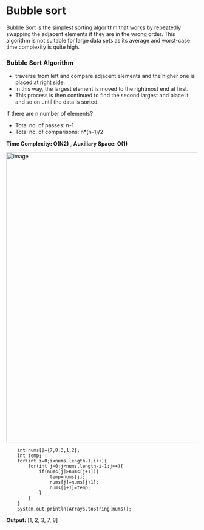 # Bubble sort

Bubble Sort is the simplest sorting algorithm that works by repeatedly swapping the adjacent elements if they are in the wrong order. This algorithm is not suitable for large data sets as its average and worst-case time complexity is quite high.

### Bubble Sort Algorithm
  * traverse from left and compare adjacent elements and the higher one is placed at right side. 
  * In this way, the largest element is moved to the rightmost end at first. 
  * This process is then continued to find the second largest and place it and so on until the data is sorted.
    
  If there are n number of elements?
  
   * Total no. of passes: n-1
   * Total no. of comparisons: n*(n-1)/2

  **Time Complexity: O(N2)** , 
  **Auxiliary Space: O(1)**

  <img width="762" alt="image" src="https://github.com/Malobika8/GitDemo/assets/111234135/e4d78484-a687-49c2-96de-733ced095892">



        int nums[]={7,8,3,1,2};
        int temp;
        for(int i=0;i<nums.length-1;i++){
            for(int j=0;j<nums.length-i-1;j++){
                if(nums[j]>nums[j+1]){
                    temp=nums[j];
                    nums[j]=nums[j+1];
                    nums[j+1]=temp;
                }
            }
        }
        System.out.println(Arrays.toString(nums));

  **Output:** [1, 2, 3, 7, 8]

